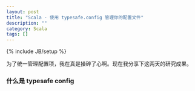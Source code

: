 ```yaml
---
layout: post
title: "Scala - 使用 typesafe.config 管理你的配置文件"
description: ""
category: Scala
tags: []
---
```

{% include JB/setup %}

为了统一管理配置项，我在真是操碎了心啊。现在我分享下这两天的研究成果。

### 什么是 typesafe config


